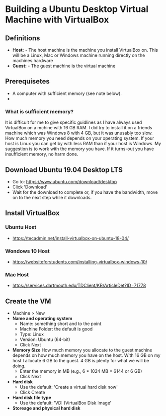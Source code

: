 # Building a Ubuntu Desktop Virtual Machine with VirtualBox

## Definitions
- **Host:** - The host machine is the machine you install VirtualBox on. This will be a Linux, Mac or Windows machine running directly on the machines hardware
- **Guest:** - The guest machine is the virtual machine


## Prerequisetes
- A computer with sufficient memory (see note below). 
- 


### What is sufficient memory?
It is difficult for me to give specific guidlines as I have always used VirtualBox on a mchine with 16 GB RAM. I did try to install it on a friends machine which was Windows 8 with 4 GB, but it was unusably too slow. How much memory you need depends on your operating system. If your host is Linux you can get by with less RAM than if your host is Windows. My suggestion is to work with the memory you have. If it turns-out you have insufficient memory, no harm done.

## Download Ubuntu 19.04 Desktop LTS
- Go to: https://www.ubuntu.com/download/desktop
- Click 'Download'
- Wait for the download to complete or, if you have the bandwidth, move on to the next step while it downloads.

## Install VirtualBox
### Ubuntu Host
- https://tecadmin.net/install-virtualbox-on-ubuntu-18-04/

### Wondows 10 Host
- https://websiteforstudents.com/installing-virtualbox-windows-10/

### Mac Host
- https://services.dartmouth.edu/TDClient/KB/ArticleDet?ID=71778



## Create the VM
- Machine > New
- **Name and operating system**
  - Name: something short and to the point
  - Machine Folder: the default is good
  - Type: Linux
  - Version: Ubuntu (64-bit)
  - Click Next
- **Memory Size**
  How much memory you allocate to the guest machine depends on how much memory you have on the host. With 16 GB on my host I allocate 6 GB to the guest. 4 GB is plenty for what we will be doing.
  - Enter the memory in MB (e.g., 6 * 1024 MB = 6144 or 6 GB)
  - Click Next
- **Hard disk**
  - Use the default: 'Create a virtual hard disk now'
  - Click Create
- **Hard disk file type**
  - Use the default: 'VDI (VirtualBox Disk Image'
- **Storeage and physical hard disk**

